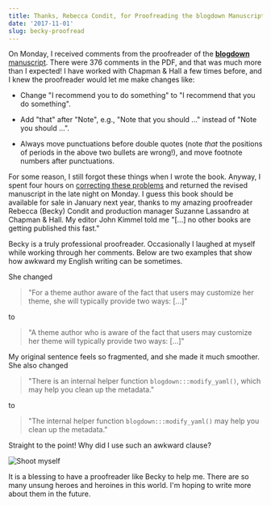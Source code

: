 ```yaml
---
title: Thanks, Rebecca Condit, for Proofreading the blogdown Manuscript!
date: '2017-11-01'
slug: becky-proofread
---
```


On Monday, I received comments from the proofreader of the [**blogdown** manuscript](https://bookdown.org/yihui/blogdown/acknowledgments.html). There were 376 comments in the PDF, and that was much more than I expected! I have worked with Chapman & Hall a few times before, and I knew the proofreader would let me make changes like:

- Change "I recommend you to do something" to "I recommend that you do something".

- Add "that" after "Note", e.g., "Note that you should ..." instead of "Note you should ...".

- Always move punctuations before double quotes (note _that_ the positions of periods in the above two bullets are wrong!), and move footnote numbers after punctuations.

For some reason, I still forgot these things when I wrote the book. Anyway, I spent four hours on [correcting these problems](https://github.com/rstudio/blogdown/commit/caa355b36) and returned the revised manuscript in the late night on Monday. I guess this book should be available for sale in January next year, thanks to my amazing proofreader Rebecca (Becky) Condit and production manager Suzanne Lassandro at Chapman & Hall. My editor John Kimmel told me "[...] no other books are getting published this fast."

Becky is a truly professional proofreader. Occasionally I laughed at myself while working through her comments. Below are two examples that show how awkward my English writing can be sometimes.

She changed

> "For a theme author aware of the fact that users may customize her theme, she will typically provide two ways: [...]"

to

> "A theme author who is aware of the fact that users may customize her theme will typically provide two ways: [...]"

My original sentence feels so fragmented, and she made it much smoother. She also changed

> "There is an internal helper function `blogdown:::modify_yaml()`, which may help you clean up the metadata."

to

> "The internal helper function `blogdown:::modify_yaml()` may help you clean up the metadata."

Straight to the point! Why did I use such an awkward clause?

![Shoot myself](https://slides.yihui.name/gif/shoot-myself.gif)

It is a blessing to have a proofreader like Becky to help me. There are so many unsung heroes and heroines in this world. I'm hoping to write more about them in the future.
